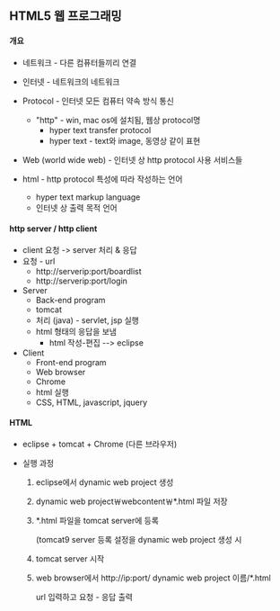 ## HTML5 웹 프로그래밍





#### 개요

* 네트워크 - 다른 컴퓨터들끼리 연결
* 인터넷 - 네트워크의 네트워크
* Protocol - 인터넷 모든 컴퓨터 약속 방식 통신
  * "http" - win, mac os에 설치됨, 웹상 protocol명
    * hyper text transfer protocol
    * hyper text - text와 image, 동영상 같이 표현

* Web (world wide web) - 인터넷 상 http protocol 사용 서비스들
* html - http protocol 특성에 따라 작성하는 언어
  * hyper text markup language
  * 인터넷 상 출력 목적 언어





#### http server / http client

* client 요청 -> server 처리 & 응답
* 요청 - url
  * http://serverip:port/boardlist
  * http://serverip:port/login
* Server
  * Back-end program
  * tomcat
  * 처리 (java) - servlet, jsp 실행
  * html 형태의 응답을 보냄
    * html 작성-편집 --> eclipse
* Client
  * Front-end program
  * Web browser
  * Chrome
  * html 실행
  * CSS, HTML, javascript, jquery





#### HTML

* eclipse + tomcat + Chrome (다른 브라우저)

* 실행 과정

  1. eclipse에서 dynamic web project 생성

  2. dynamic web project￦webcontent￦*.html 파일 저장

  3. *.html 파일을 tomcat server에 등록

     (tomcat9 server 등록 설정을 dynamic web project 생성 시

  4. tomcat server 시작

  5. web browser에서 http://ip:port/ dynamic web project 이름/*.html

     url 입력하고 요청 - 응답 출력
